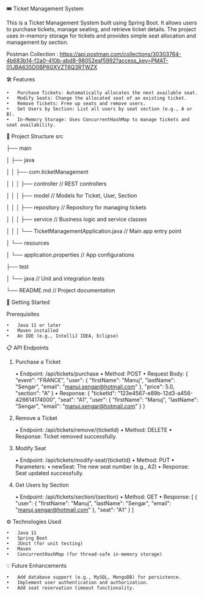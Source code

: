 
🎟️ Ticket Management System

This is a Ticket Management System built using Spring Boot. It allows users to purchase tickets, manage seating, and retrieve ticket details. The project uses in-memory storage for tickets and provides simple seat allocation and management by section.

Postman Collection : https://api.postman.com/collections/30303764-4b683b14-f2a0-410b-abd8-98052eaf5992?access_key=PMAT-01JBA635D0BP6GXVZT6Q3RTWZX

🛠️ Features

	•	Purchase Tickets: Automatically allocates the next available seat.
	•	Modify Seats: Change the allocated seat of an existing ticket.
	•	Remove Tickets: Free up seats and remove users.
	•	Get Users by Section: List all users by seat section (e.g., A or B).
	•	In-Memory Storage: Uses ConcurrentHashMap to manage tickets and seat availability.

📂 Project Structure
src

├── main

│   ├── java

│   │   ├── com.ticketManagement

│   │   │   ├── controller       // REST controllers

│   │   │   ├── model            // Models for Ticket, User, Section

│   │   │   ├── repository       // Repository for managing tickets

│   │   │   ├── service          // Business logic and service classes

│   │   │   └── TicketManagementApplication.java // Main app entry point

│   └── resources

│       └── application.properties // App configurations

├── test

│   └── java                     // Unit and integration tests

└── README.md                    // Project documentation

🚀 Getting Started

Prerequisites

	•	Java 11 or later
	•	Maven installed
	•	An IDE (e.g., IntelliJ IDEA, Eclipse)

 📋 API Endpoints

1. Purchase a Ticket

	•	Endpoint: /api/tickets/purchase
	•	Method: POST
	•	Request Body:
{
  "event": "FRANCE",
  "user": {
    "firstName": "Manuj",
    "lastName": "Sengar",
    "email": "manuj.sengar@hotmail.com"
  },
  "price": 5.0,
  "section": "A"
}
	•	Response:
{
  "ticketId": "123e4567-e89b-12d3-a456-426614174000",
  "seat": "A1",
  "user": {
    "firstName": "Manuj",
    "lastName": "Sengar",
    "email": "manuj.sengar@hotmail.com"
  }
}
2. Remove a Ticket

	•	Endpoint: /api/tickets/remove/{ticketId}
	•	Method: DELETE
	•	Response: Ticket removed successfully.

3. Modify Seat

	•	Endpoint: /api/tickets/modify-seat/{ticketId}
	•	Method: PUT
	•	Parameters:
	•	newSeat: The new seat number (e.g., A2)
	•	Response: Seat updated successfully.

4. Get Users by Section

	•	Endpoint: /api/tickets/section/{section}
	•	Method: GET
	•	Response: 
[
  {
    "user": {
      "firstName": "Manuj",
      "lastName": "Sengar",
      "email": "manuj.sengar@hotmail.com"
    },
    "seat": "A1"
  }
]

⚙️ Technologies Used

	•	Java 11
	•	Spring Boot
	•	JUnit (for unit testing)
	•	Maven
	•	ConcurrentHashMap (for thread-safe in-memory storage)

 💡 Future Enhancements

	•	Add database support (e.g., MySQL, MongoDB) for persistence.
	•	Implement user authentication and authorization.
	•	Add seat reservation timeout functionality.
